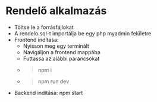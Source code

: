 # Rendelő alkalmazás

- Töltse le a forrásfájlokat
- A rendelo.sql-t importálja be egy php myadmin felületre
- Frontend indítása:
  - Nyisson meg egy terminált
  - Navigáljon a frontend mappába
  - Futtassa az alábbi parancsokat
  - > npm i
  - > npm run dev
- Backend indítása: npm start

